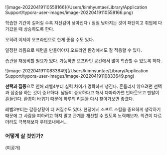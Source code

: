 ![image-20220419110558166](/Users/kimhyuntae/Library/Application Support/typora-user-images/image-20220419110558166.png)

학습한 기간이 길어질 수록 자신감이 낮아진다 / 점점 낮아지는 것이 패턴이고 취업에 다가갔을 때 상승하도록 한다.

오히려 이제야 오프라인으로 한게 좋을 수도 있다.

일정한 리듬으로 패턴을 만들어야지 오프라인 환경에서도 잘 적응할 수 있다.

습관을 재정비할 필요가 있다. 가능하면 오프라인 공간에서 많이 학습할 수 있도록 하자.



![image-20220419110833649](/Users/kimhyuntae/Library/Application Support/typora-user-images/image-20220419110833649.png)

**선택과 집중**으로 인해 레벨4부터 실력 차이가 명확하게 생긴다. 흔들리지 않으려면 선택과 집중을 하는 것이 중요하다. 남들이 중요하다고 해서 다따라가면 번아웃오고 멘탈이 흔들린다. 환경이 바뀌기 때문에 하루의 리듬을 다시 찾아가보면 좋겠다.

레벨3부터는 갈등상황이 더 커질수도 있다. 현장에서 소프트 스킬을 중요하게 생각하기 때문에 그 사람을 피하려고 하지 말고 관계를 개선할 수 있도록 노력해보자. 의견이 다르더라도 극복해보자 우테코내에서...

### 어떻게 살 것인가?

(미공개)